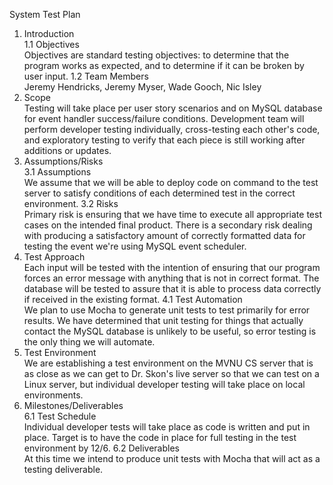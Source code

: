System Test Plan  

1. Introduction  
	1.1 Objectives  
	Objectives are standard testing objectives: to determine that the program works as expected, and to determine if it can be broken by user input.
	1.2 Team Members  
	Jeremy Hendricks, Jeremy Myser, Wade Gooch, Nic Isley
2. Scope  
Testing will take place per user story scenarios and on MySQL database for event handler success/failure conditions. Development team will perform developer testing individually, cross-testing each other's code, and exploratory testing to verify that each piece is still working after additions or updates.
3. Assumptions/Risks  
	3.1 Assumptions  
	We assume that we will be able to deploy code on command to the test server to satisfy conditions of each determined test in the correct environment.
	3.2 Risks  
	Primary risk is ensuring that we have time to execute all appropriate test cases on the intended final product. There is a secondary risk dealing with producing a satisfactory amount of correctly formatted data for testing the event we're using MySQL event scheduler.
4. Test Approach  
Each input will be tested with the intention of ensuring that our program forces an error message with anything that is not in correct format. The database will be tested to assure that it is able to process data correctly if received in the existing format.
	4.1 Test Automation  
	We plan to use Mocha to generate unit tests to test primarily for error results. We have determined that unit testing for things that actually contact the MySQL database is unlikely to be useful, so error testing is the only thing we will automate.
5. Test Environment  
We are establishing a test environment on the MVNU CS server that is as close as we can get to Dr. Skon's live server so that we can test on a Linux server, but individual developer testing will take place on local environments.
6. Milestones/Deliverables  
	6.1 Test Schedule  
	Individual developer tests will take place as code is written and put in place. Target is to have the code in place for full testing in the test environment by 12/6.
	6.2 Deliverables  
	At this time we intend to produce unit tests with Mocha that will act as a testing deliverable.